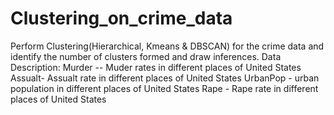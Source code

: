 # Clustering_on_crime_data
Perform Clustering(Hierarchical, Kmeans &amp; DBSCAN) for the crime data and identify the number of clusters formed and draw inferences.
Data Description:
Murder -- Muder rates in different places of United States
Assualt- Assualt rate in different places of United States
UrbanPop - urban population in different places of United States
Rape - Rape rate in different places of United States
